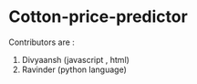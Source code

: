 # Cotton-price-predictor
Contributors are :
   1. Divyaansh (javascript , html)
   2. Ravinder (python language)
